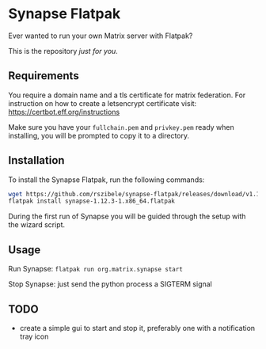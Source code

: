 # Synapse Flatpak

Ever wanted to run your own Matrix server with Flatpak?

This is the repository *just for you*.

## Requirements

You require a domain name and a tls certificate for matrix federation.
For instruction on how to create a letsencrypt certificate visit: https://certbot.eff.org/instructions

Make sure you have your `fullchain.pem` and `privkey.pem` ready when installing, you will be prompted to copy it to a directory.

## Installation

To install the Synapse Flatpak, run the following commands:

```bash
wget https://github.com/rszibele/synapse-flatpak/releases/download/v1.12.3-0/synapse-1.12.3-1.x86_64.flatpak
flatpak install synapse-1.12.3-1.x86_64.flatpak
```

During the first run of Synapse you will be guided through the setup with the wizard script.

## Usage

Run Synapse: `flatpak run org.matrix.synapse start`

Stop Synapse: just send the python process a SIGTERM signal

## TODO

* create a simple gui to start and stop it, preferably one with a notification tray icon
